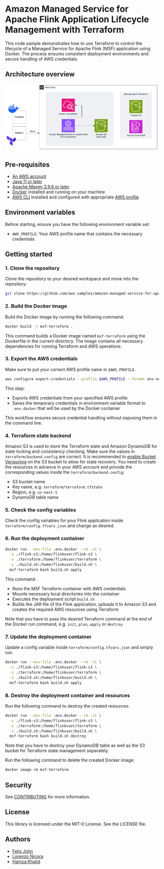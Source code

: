 # Amazon Managed Service for Apache Flink Application Lifecycle Management with Terraform

This code sample demonstrates how to use Terraform to control the lifecycle of a Managed Service for Apache Flink (MSF) application using Docker. The process ensures consistent deployment environments and secure handling of AWS credentials.

## Architecture overview

<img src="resources/architecture_overview.png" alt="Architecture Overview">

## Pre-requisites

* [An AWS account](https://console.aws.amazon.com/console/home?nc2=h_ct&src=header-signin)
* [Java 11 or later](https://docs.aws.amazon.com/corretto/latest/corretto-11-ug/downloads-list.html)
* [Apache Maven 3.9.6 or later](https://maven.apache.org/)
* [Docker](https://docs.docker.com/engine/install/) installed and running on your machine 
* [AWS CLI](https://docs.aws.amazon.com/cli/latest/userguide/getting-started-install.html) installed and configured with appropriate [AWS profile](https://docs.aws.amazon.com/cli/v1/userguide/cli-configure-files.html)

## Environment variables

Before starting, ensure you have the following environment variable set:

- `AWS_PROFILE`: Your AWS profile name that contains the necessary credentials

## Getting started

### 1. Clone the repository 

Clone the repository to your desired workspace and move into the repository:

```bash
git clone https://github.com/aws-samples/amazon-managed-service-for-apache-flink-lifecycle-management-terraform.git
```

### 2. Build the Docker image
Build the Docker image by running the following command:

```bash
docker build -t msf-terraform .
```

This command builds a Docker image named `msf-terraform` using the Dockerfile in the current directory. The image contains all necessary dependencies for running Terraform and AWS operations.

### 3. Export the AWS credentials
Make sure to put your correct AWS profile name in `$AWS_PROFILE`.

```bash
aws configure export-credentials --profile $AWS_PROFILE --format env-no-export > .env.docker
```

This step:
- Exports AWS credentials from your specified AWS profile
- Saves the temporary credentials in environment variable format to `.env.docker`  that will be used by the Docker container

This workflow ensures secure credential handling without exposing them in the command line.


### 4. Terraform state backend 
Amazon S3 is used to store the Terraform state and Amazon DynamoDB for state locking and consistency checking. Make sure the values in `terraform/backend.config` are correct. It is recommended to [enable Bucket Versioning](https://developer.hashicorp.com/terraform/language/backend/s3) on the S3 bucket to allow for state recovery. 
You need to create the resources in advance in your AWS account and provide the corresponding values inside the `terraform/backend.config`:
- S3 bucket name
- Key name, e.g. `terraform/terraform.tfstate`
- Region, e.g. `us-east-1`
- DynamoDB table name

### 5. Check the config variables
Check the config variables for your Flink application inside `terraform/config.tfvars.json` and change as desired. 

### 6. Run the deployment container

```bash
docker run --env-file .env.docker --rm -it \
  -v ./flink-s3:/home/flinkuser/flink-s3 \
  -v ./terraform:/home/flinkuser/terraform \
  -v ./build.sh:/home/flinkuser/build.sh \
  msf-terraform bash build.sh apply
```

This command:
- Runs the MSF Terraform container with AWS credentials
- Mounts necessary local directories into the container
- Executes the deployment script `build.sh`
- Builds the JAR file of the Flink application, uploads it to Amazon S3 and creates the required AWS resources using Terraform

Note that you have to pass the desired Terraform command at the end of the Docker run command, e.g. `init`, `plan`, `apply` or `destroy`. 

### 7. Update the deployment container 
Update a config variable inside `terraform/config.tfvars.json` and simply run: 

```bash
docker run --env-file .env.docker --rm -it \
  -v ./flink-s3:/home/flinkuser/flink-s3 \
  -v ./terraform:/home/flinkuser/terraform \
  -v ./build.sh:/home/flinkuser/build.sh \
  msf-terraform bash build.sh apply
```

### 8. Destroy the deployment container and resources  
Run the following command to destroy the created resources: 
```bash
docker run --env-file .env.docker --rm -it \
  -v ./flink-s3:/home/flinkuser/flink-s3 \
  -v ./terraform:/home/flinkuser/terraform \
  -v ./build.sh:/home/flinkuser/build.sh \
  msf-terraform bash build.sh destroy
```

Note that you have to destroy your DynamoDB table as well as the S3 bucket for Terraform state management separately. 

Run the following command to delete the created Docker image:
```bash
docker image rm msf-terraform
```

## Security

See [CONTRIBUTING](CONTRIBUTING.md#security-issue-notifications) for more information.

## License

This library is licensed under the MIT-0 License. See the LICENSE file. 

## Authors

- [Felix John](https://github.com/Madabaru)
- [Lorenzo Nicora](https://github.com/nicusX)
- [Hamza Khalid](https://github.com/ihamzak)

